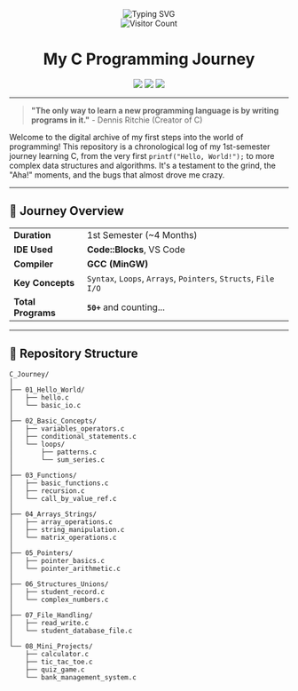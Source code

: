 <div align="center">

  <img src="https://readme-typing-svg.demolab.com?font=Consolas&size=26&duration=2800&pause=800&color=EB104B&background=D6BAC6&center=true&vCenter=true&width=500&lines=Student_Login%3A+Badhon;Accessing+First_Semester_Archive...;Loading+C_Programs+++++++++++++++%5B100%25%5D;printf(%22Hello%2C+World!%22)%3B" alt="Typing SVG" />

  <br>
  <img src="https://visitor-badge.laobi.icu/badge?page_id=BadhonPain.C_Journey" alt="Visitor Count">

</div>

<h1 align="center">My C Programming Journey</h1>

<p align="center">
  <img src="https://img.shields.io/badge/From-Zero%20(Hello%20World)-red?style=flat-square">
  <img src="https://img.shields.io/badge/To-Hero%20(Pointers%2C%20Structures%2C%20Macros)-green?style=flat-square">
  <img src="https://img.shields.io/badge/Bugs-Squashed%20%F0%9F%90%9E-yellow?style=flat-square">
</p>

---
> **"The only way to learn a new programming language is by writing programs in it."** - Dennis Ritchie (Creator of C)

Welcome to the digital archive of my first steps into the world of programming! This repository is a chronological log of my 1st-semester journey learning C, from the very first `printf("Hello, World!");` to more complex data structures and algorithms. It's a testament to the grind, the "Aha!" moments, and the bugs that almost drove me crazy.

---
## 🚀 Journey Overview

| | |
| :--- | :--- |
| **Duration** | 1st Semester (~4 Months) |
| **IDE Used** | **Code::Blocks**, VS Code |
| **Compiler** | **GCC (MinGW)** |
| **Key Concepts** | `Syntax`, `Loops`, `Arrays`, `Pointers`, `Structs`, `File I/O` |
| **Total Programs** | **`50+`** and counting... |

---

## 📁 Repository Structure

```
C_Journey/
│
├── 01_Hello_World/
│   ├── hello.c
│   └── basic_io.c
│
├── 02_Basic_Concepts/
│   ├── variables_operators.c
│   ├── conditional_statements.c
│   └── loops/
│       ├── patterns.c
│       └── sum_series.c
│
├── 03_Functions/
│   ├── basic_functions.c
│   ├── recursion.c
│   └── call_by_value_ref.c
│
├── 04_Arrays_Strings/
│   ├── array_operations.c
│   ├── string_manipulation.c
│   └── matrix_operations.c
│
├── 05_Pointers/
│   ├── pointer_basics.c
│   └── pointer_arithmetic.c
│
├── 06_Structures_Unions/
│   ├── student_record.c
│   └── complex_numbers.c
│
├── 07_File_Handling/
│   ├── read_write.c
│   └── student_database_file.c
│
└── 08_Mini_Projects/
    ├── calculator.c
    ├── tic_tac_toe.c
    ├── quiz_game.c
    └── bank_management_system.c
```
